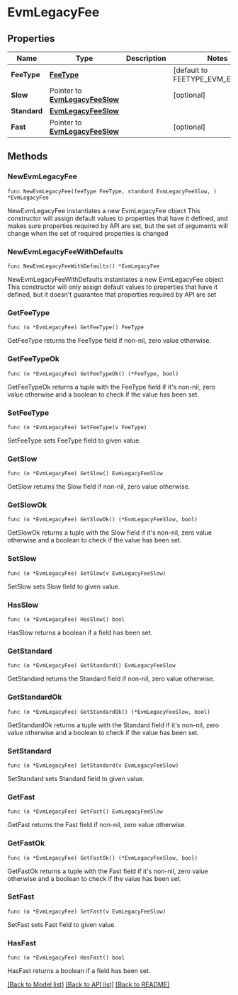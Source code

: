 # EvmLegacyFee

## Properties

Name | Type | Description | Notes
------------ | ------------- | ------------- | -------------
**FeeType** | [**FeeType**](FeeType.md) |  | [default to FEETYPE_EVM_EIP_1559]
**Slow** | Pointer to [**EvmLegacyFeeSlow**](EvmLegacyFeeSlow.md) |  | [optional] 
**Standard** | [**EvmLegacyFeeSlow**](EvmLegacyFeeSlow.md) |  | 
**Fast** | Pointer to [**EvmLegacyFeeSlow**](EvmLegacyFeeSlow.md) |  | [optional] 

## Methods

### NewEvmLegacyFee

`func NewEvmLegacyFee(feeType FeeType, standard EvmLegacyFeeSlow, ) *EvmLegacyFee`

NewEvmLegacyFee instantiates a new EvmLegacyFee object
This constructor will assign default values to properties that have it defined,
and makes sure properties required by API are set, but the set of arguments
will change when the set of required properties is changed

### NewEvmLegacyFeeWithDefaults

`func NewEvmLegacyFeeWithDefaults() *EvmLegacyFee`

NewEvmLegacyFeeWithDefaults instantiates a new EvmLegacyFee object
This constructor will only assign default values to properties that have it defined,
but it doesn't guarantee that properties required by API are set

### GetFeeType

`func (o *EvmLegacyFee) GetFeeType() FeeType`

GetFeeType returns the FeeType field if non-nil, zero value otherwise.

### GetFeeTypeOk

`func (o *EvmLegacyFee) GetFeeTypeOk() (*FeeType, bool)`

GetFeeTypeOk returns a tuple with the FeeType field if it's non-nil, zero value otherwise
and a boolean to check if the value has been set.

### SetFeeType

`func (o *EvmLegacyFee) SetFeeType(v FeeType)`

SetFeeType sets FeeType field to given value.


### GetSlow

`func (o *EvmLegacyFee) GetSlow() EvmLegacyFeeSlow`

GetSlow returns the Slow field if non-nil, zero value otherwise.

### GetSlowOk

`func (o *EvmLegacyFee) GetSlowOk() (*EvmLegacyFeeSlow, bool)`

GetSlowOk returns a tuple with the Slow field if it's non-nil, zero value otherwise
and a boolean to check if the value has been set.

### SetSlow

`func (o *EvmLegacyFee) SetSlow(v EvmLegacyFeeSlow)`

SetSlow sets Slow field to given value.

### HasSlow

`func (o *EvmLegacyFee) HasSlow() bool`

HasSlow returns a boolean if a field has been set.

### GetStandard

`func (o *EvmLegacyFee) GetStandard() EvmLegacyFeeSlow`

GetStandard returns the Standard field if non-nil, zero value otherwise.

### GetStandardOk

`func (o *EvmLegacyFee) GetStandardOk() (*EvmLegacyFeeSlow, bool)`

GetStandardOk returns a tuple with the Standard field if it's non-nil, zero value otherwise
and a boolean to check if the value has been set.

### SetStandard

`func (o *EvmLegacyFee) SetStandard(v EvmLegacyFeeSlow)`

SetStandard sets Standard field to given value.


### GetFast

`func (o *EvmLegacyFee) GetFast() EvmLegacyFeeSlow`

GetFast returns the Fast field if non-nil, zero value otherwise.

### GetFastOk

`func (o *EvmLegacyFee) GetFastOk() (*EvmLegacyFeeSlow, bool)`

GetFastOk returns a tuple with the Fast field if it's non-nil, zero value otherwise
and a boolean to check if the value has been set.

### SetFast

`func (o *EvmLegacyFee) SetFast(v EvmLegacyFeeSlow)`

SetFast sets Fast field to given value.

### HasFast

`func (o *EvmLegacyFee) HasFast() bool`

HasFast returns a boolean if a field has been set.


[[Back to Model list]](../README.md#documentation-for-models) [[Back to API list]](../README.md#documentation-for-api-endpoints) [[Back to README]](../README.md)


